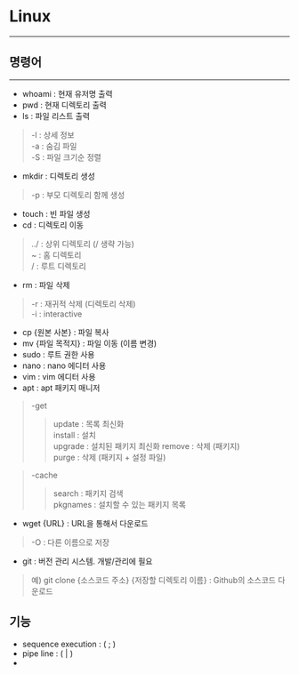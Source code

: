 # Linux  
---
## 명령어  
---  
- whoami : 현재 유저명 출력  
- pwd : 현재 디렉토리 출력  
- ls : 파일 리스트 출력  
> -l : 상세 정보  
  -a : 숨김 파일  
  -S : 파일 크기순 정렬  
- mkdir : 디렉토리 생성 
> -p : 부모 디렉토리 함께 생성  
- touch : 빈 파일 생성  
- cd : 디렉토리 이동  
> ../  : 상위 디렉토리 (/ 생략 가능)  
  ~ : 홈 디렉토리  
  / : 루트 디렉토리  
- rm : 파일 삭제
> -r : 재귀적 삭제 (디렉토리 삭제)  
  -i : interactive  
- cp {원본 사본} : 파일 복사  
- mv {파일 목적지} : 파일 이동 (이름 변경)  
- sudo : 루트 권한 사용  
- nano : nano 에디터 사용  
- vim : vim 에디터 사용  
- apt : apt 패키지 매니저  
> -get  
>   > update : 목록 최신화  
      install : 설치  
      upgrade : 설치된 패키지 최신화
      remove : 삭제 (패키지)  
      purge : 삭제 (패키지 + 설정 파일)  
      
>  -cache  
>   > search : 패키지 검색  
      pkgnames : 설치할 수 있는 패키지 목록  
- wget {URL} : URL을 통해서 다운로드  
> -O : 다른 이름으로 저장  

- git : 버전 관리 시스템. 개발/관리에 필요
> 예) git clone {소스코드 주소} {저장할 디렉토리 이름} : Github의 소스코드 다운로드

## 기능

- sequence execution : ( ; )  
- pipe line : ( | )  
- 


